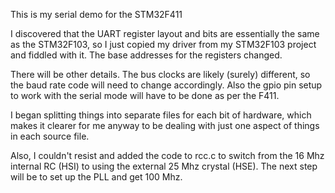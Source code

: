 This is my serial demo for the STM32F411

I discovered that the UART register layout and bits
are essentially the same as the STM32F103, so I just
copied my driver from my STM32F103 project and fiddled
with it.  The base addresses for the registers changed.

There will be other details. The bus clocks are likely
(surely) different, so the baud rate code will need to
change accordingly.  Also the gpio pin setup to work
with the serial mode will have to be done as per
the F411.

I began splitting things into separate files for each
bit of hardware, which makes it clearer for me anyway
to be dealing with just one aspect of things in each
source file.

Also, I couldn't resist and added the code to rcc.c to
switch from the 16 Mhz internal RC (HSI) to using the external
25 Mhz crystal (HSE).  The next step will be to set up
the PLL and get 100 Mhz.

